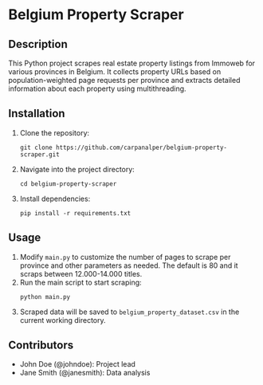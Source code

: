 # Belgium Property Scraper

## Description
This Python project scrapes real estate property listings from Immoweb for various provinces in Belgium. It collects property URLs based on population-weighted page requests per province and extracts detailed information about each property using multithreading.

## Installation
1. Clone the repository:
   ```
   git clone https://github.com/carpanalper/belgium-property-scraper.git
   ```
2. Navigate into the project directory:
   ```
   cd belgium-property-scraper
   ```
3. Install dependencies:
   ```
   pip install -r requirements.txt
   ```

## Usage
1. Modify `main.py` to customize the number of pages to scrape per province and other parameters as needed. The default is 80 and it scraps between 12.000-14.000 titles.
2. Run the main script to start scraping:
   ```
   python main.py
   ```
3. Scraped data will be saved to `belgium_property_dataset.csv` in the current working directory.


## Contributors
- John Doe (@johndoe): Project lead
- Jane Smith (@janesmith): Data analysis